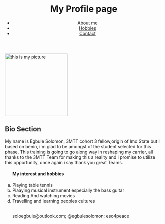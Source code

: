 <!DOCTYPE html>
<html lang="en">
<head>
    <meta charset="UTF-8">
    <title> My profile page</title>
</head>
<body>
     
<header>
      <div class="container">
        <div id="Practice">
          <h1> My Profile page </h1>
        </div>
        <nav>
          <ul>
            <li><a href="#">About me</a></li>
            <li class="current"><a       href="#">Hobbies</a></li>
            <li><a href="#">Contact</a></li>
          </ul>
        </nav>
      </div>
    </header>
     <p>
       <img src="Solomon.jpeg" alt="this is my picture" height ="200px"</p>
       
   <section id="main">
      <div class="container">
        <article id="main-col">
          <h2 class="page-title"> Bio Section </h2>
          <p>
My name is Egbule Solomon, 3MTT cohort 3 fellow,origin of Imo State but I based on benin, i'm glad to be amongst of the student selected for this phase. This training is going to go along way in reshaping my carrier, all thanks to the 3MTT Team for making this a reality and i promise to utilize this opportunity, once again i say thank you great Teams.
   </p>
</section>
   <ol type ="a">
   <h4>My interest and hobbies</h4>
   <li>Playing table tennis</li>
   <li>Plaaying musical instrument especially the bass guitar</li>
   <li>Reading And watching movies</li>
   <li>Travelling and learning peoples cultures</li> <br>

<footer>
      <p>soloegbule@outlook.com; @egbulesolomon; eso4peace</p>
    </footer>

</body>
</html>